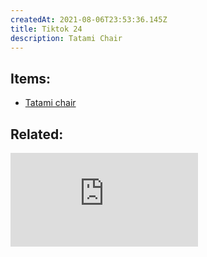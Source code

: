 ```yaml
---
createdAt: 2021-08-06T23:53:36.145Z
title: Tiktok 24
description: Tatami Chair
---
```

## Items:

* [Tatami chair](https://shp.ee/5uxcfut)

## Related:

<iframe src="https://www.youtube.com/embed/Bi7hiEsK2GM" title="YouTube video player" frameborder="0" allow="accelerometer; autoplay; clipboard-write; encrypted-media; gyroscope; picture-in-picture" allowfullscreen></iframe>